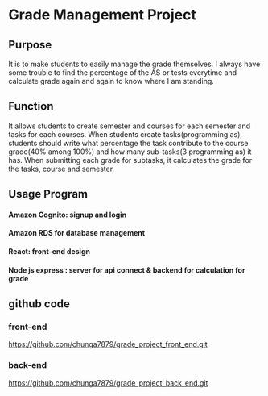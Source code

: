 # Grade Management Project

## Purpose
It is to make students to easily manage the grade themselves. I always have some trouble to find the percentage of the AS or tests everytime and
calculate grade again and again to know where I am standing.

## Function
It allows students to create semester and courses for each semester and tasks for each courses.
 When students create tasks(programming as), students should write what percentage the task contribute to the
  course grade(40% among 100%) and how many sub-tasks(3 programming as) it has. When submitting each grade for subtasks, it calculates the grade for the tasks, course and semester.

## Usage Program
#### Amazon Cognito: signup and login
#### Amazon RDS for database management
#### React: front-end design
#### Node js express : server for api connect & backend for calculation for grade

## github code
### front-end
https://github.com/chunga7879/grade_project_front_end.git
### back-end
https://github.com/chunga7879/grade_project_back_end.git
